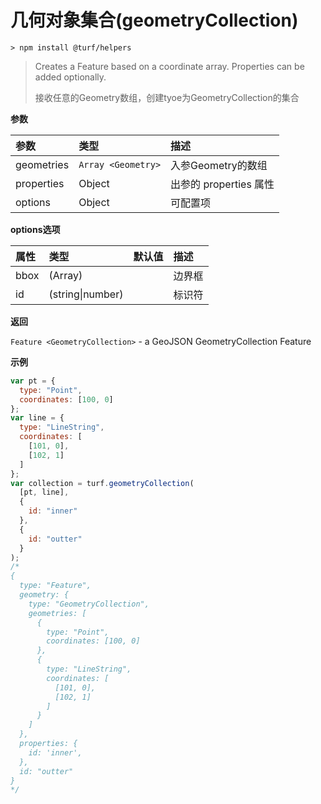 # 几何对象集合(geometryCollection)

```
> npm install @turf/helpers
```

> Creates a Feature based on a coordinate array. Properties can be added optionally.
> 
> 接收任意的Geometry数组，创建tyoe为GeometryCollection的集合



**参数**

| 参数       | 类型               | 描述                   |
| :--------- | :----------------- | :--------------------- |
| geometries | `Array <Geometry>` | 入参Geometry的数组     |
| properties | Object             | 出参的 properties 属性 |
| options    | Object             | 可配置项               |

**options选项**

| 属性 | 类型             | 默认值 | 描述   |
| :--- | :--------------- | :----- | :----- |
| bbox | (Array)          |        | 边界框 |
| id   | (string\|number) |        | 标识符 |

**返回**

`Feature <GeometryCollection>` - a GeoJSON GeometryCollection Feature

**示例**

```js
var pt = {
  type: "Point",
  coordinates: [100, 0]
};
var line = {
  type: "LineString",
  coordinates: [
    [101, 0],
    [102, 1]
  ]
};
var collection = turf.geometryCollection(
  [pt, line],
  {
    id: "inner"
  },
  {
    id: "outter"
  }
);
/*
{
  type: "Feature",
  geometry: {
    type: "GeometryCollection",
    geometries: [
      {
        type: "Point",
        coordinates: [100, 0]
      },
      {
        type: "LineString",
        coordinates: [
          [101, 0],
          [102, 1]
        ]
      }
    ]
  },
  properties: {
    id: 'inner',
  },
  id: "outter"
}
*/
```